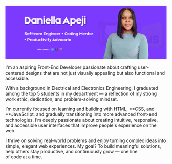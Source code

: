 ![Daniella Apeji Banner](./assets/Daniella-banner.png)


I'm an aspiring Front-End Developer passionate about crafting user-centered designs that are not just visually appealing but also functional and accessible.

With a background in Electrical and Electronics Engineering, I graduated among the top 5 students in my department — a reflection of my strong work ethic, dedication, and problem-solving mindset. 

I’m currently focused on learning and building with HTML, **CSS, and **JavaScript, and gradually transitioning into more advanced front-end technologies. I’m deeply passionate about creating intuitive, responsive, and accessible user interfaces that improve people's experience on the web.

I thrive on solving real-world problems and enjoy turning complex ideas into simple, elegant web experiences. My goal? To build meaningful solutions, help others stay productive, and continuously grow — one line of code at a time.

